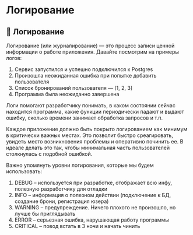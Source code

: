 # Логирование

## 🐾 Логирование

Логирование (или журналирование) — это процесс записи ценной информации о работе приложения. Давайте посмотрим на
примеры логов:

1. Сервис запустился и успешно подключился к Postgres
2. Произошла неожиданная ошибка при попытке добавить пользователя
3. Список бронирований пользователя — [1, 2, 3]
4. Программа была неожиданно завершена

Логи помогают разработчику понимать, в каком состоянии сейчас находится программа, какие функции периодически падают и
выдают ошибку, сколько времени занимает обработка запросов и т.п.

Каждое приложение должно быть покрыто логированием как минимум в критически важных местах. Это позволит быстро
среагировать, увидеть место возникновения проблемы и оперативно починить ее. В идеале делать это так, чтобы минимальная
часть пользователей столкнулась с подобной ошибкой.

Важно упомянуть уровни логирования, которые мы будем использовать:

1. DEBUG – используется при разработке, отображает всю инфу, полезную разработчику для отладки
2. INFO – информация о полезном действии (подключение к БД, создание брони, регистрация юзера)
3. WARNING – предупреждение. Ничего плохого не произошло, но лучше бы приглядывать
4. ERROR – серьезная ошибка, нарушающая работу программы
5. CRITICAL – повод встать в 3 ночи и начать чинить